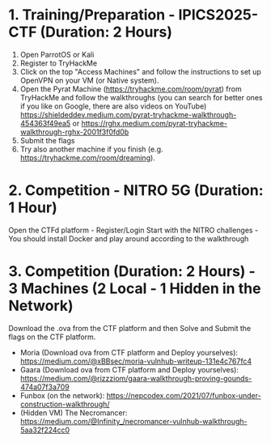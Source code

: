 # 1. Training/Preparation - IPICS2025-CTF (Duration: 2 Hours)
1. Open ParrotOS or Kali
2. Register to TryHackMe
3. Click on the top "Access Machines" and follow the instructions to set up OpenVPN on your VM (or Native system).
4. Open the Pyrat Machine (https://tryhackme.com/room/pyrat) from TryHackMe and follow the walkthroughs (you can search for better ones if you like on Google, there are also videos on YouTube)
https://shieldeddev.medium.com/pyrat-tryhackme-walkthrough-454363f49ea5
or 
https://rghx.medium.com/pyrat-tryhackme-walkthrough-rghx-2001f3f0fd0b
5. Submit the flags
6. Try also another machine if you finish (e.g. https://tryhackme.com/room/dreaming).

# 2. Competition - NITRO 5G (Duration: 1 Hour)
Open the CTFd platform - Register/Login
Start with the NITRO challenges - You should install Docker and play around according to the walkthrough

# 3. Competition (Duration: 2 Hours) - 3 Machines (2 Local - 1 Hidden in the Network)
Download the .ova from the CTF platform and then Solve and Submit the flags on the CTF platform.

- Moria (Download ova from CTF platform and Deploy yourselves): https://medium.com/@xBBsec/moria-vulnhub-writeup-131e4c767fc4
- Gaara (Download ova from CTF platform and Deploy yourselves): https://medium.com/@rizzziom/gaara-walkthrough-proving-gounds-474a07f3a709
- Funbox (on the network): https://nepcodex.com/2021/07/funbox-under-construction-walkthrough/
- (Hidden VM) The Necromancer: https://medium.com/@Infinity_/necromancer-vulnhub-walkthrough-5aa32f224cc0
